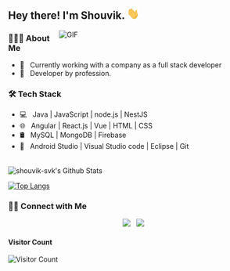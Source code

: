 <h2> Hey there! I'm Shouvik. <img src="https://raw.githubusercontent.com/devSouvik/devSouvik/master/Hi.gif" width="25"></h2>

<img align="right" alt="GIF" src="https://github.com/devSouvik/devSouvik/blob/master/gif4.gif?raw=true" width="400"/>


<h3> 👨🏻‍💻 About Me </h3>

- 🔭 &nbsp; Currently working with a company as a full stack developer 
- 💼 &nbsp; Developer by profession.

<h3>🛠 Tech Stack</h3>

- 💻 &nbsp; Java | JavaScript | node.js | NestJS
- 🌐 &nbsp; Angular | React.js | Vue | HTML | CSS
- 🛢 &nbsp; MySQL | MongoDB | Firebase 
- 🔧 &nbsp; Android Studio | Visual Studio code | Eclipse | Git

<br>

<img align="center" src="https://github-readme-stats.vercel.app/api?username=shouvik-svk&include_all_commits=true&count_private=true&show_icons=true&line_height=20&title_color=7A7ADB&icon_color=2234AE&text_color=D3D3D3&bg_color=0,000000,130F40" alt="shouvik-svk's Github Stats">

</br>


[![Top Langs](https://github-readme-stats.vercel.app/api/top-langs/?username=shouvik-svk&layout=compact&text_color=daf7dc&bg_color=151515)](https://github.com/shouvik-svk/github-readme-stats)

<h3> 🤝🏻 Connect with Me </h3>

<p align="center">
&nbsp; <a href="https://www.linkedin.com/in/shouvik-choudhury-69ab3466/" target="_blank" rel="noopener noreferrer"><img src="https://img.icons8.com/plasticine/100/000000/linkedin.png"/></a>
&nbsp; <a href="mailto:shouvik_choudhury@outlook.com" target="_blank" rel="noopener noreferrer"><img src="https://img.icons8.com/plasticine/100/000000/gmail.png"/></a> 
</p>



#### **Visitor Count**
 ![Visitor Count](https://profile-counter.glitch.me/{shouvik-svk}/count.svg)
